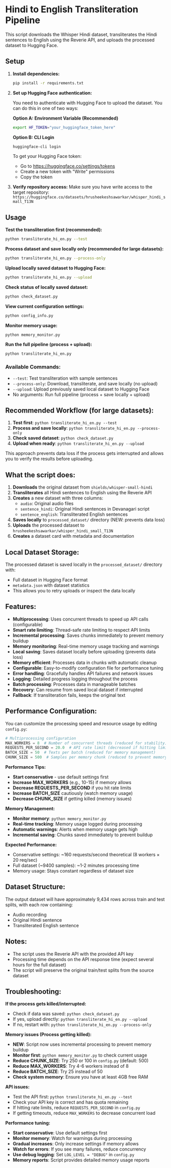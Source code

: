 # Hindi to English Transliteration Pipeline

This script downloads the Whisper Hindi dataset, transliterates the Hindi sentences to English using the Reverie API, and uploads the processed dataset to Hugging Face.

## Setup

1. **Install dependencies:**
   ```bash
   pip install -r requirements.txt
   ```

2. **Set up Hugging Face authentication:**
   
   You need to authenticate with Hugging Face to upload the dataset. You can do this in one of two ways:
   
   **Option A: Environment Variable (Recommended)**
   ```bash
   export HF_TOKEN="your_huggingface_token_here"
   ```
   
   **Option B: CLI Login**
   ```bash
   huggingface-cli login
   ```
   
   To get your Hugging Face token:
   - Go to https://huggingface.co/settings/tokens
   - Create a new token with "Write" permissions
   - Copy the token

3. **Verify repository access:**
   Make sure you have write access to the target repository:
   `https://huggingface.co/datasets/hrusheekeshsawarkar/whisper_hindi_small_T13N`

## Usage

**Test the transliteration first (recommended):**
```bash
python transliterate_hi_en.py --test
```

**Process dataset and save locally only (recommended for large datasets):**
```bash
python transliterate_hi_en.py --process-only
```

**Upload locally saved dataset to Hugging Face:**
```bash
python transliterate_hi_en.py --upload
```

**Check status of locally saved dataset:**
```bash
python check_dataset.py
```

**View current configuration settings:**
```bash
python config_info.py
```

**Monitor memory usage:**
```bash
python memory_monitor.py
```

**Run the full pipeline (process + upload):**
```bash
python transliterate_hi_en.py
```

### Available Commands:

- `--test`: Test transliteration with sample sentences
- `--process-only`: Download, transliterate, and save locally (no upload)
- `--upload`: Upload previously saved local dataset to Hugging Face
- No arguments: Run full pipeline (process + save locally + upload)

## Recommended Workflow (for large datasets):

1. **Test first**: `python transliterate_hi_en.py --test`
2. **Process and save locally**: `python transliterate_hi_en.py --process-only`
3. **Check saved dataset**: `python check_dataset.py`
4. **Upload when ready**: `python transliterate_hi_en.py --upload`

This approach prevents data loss if the process gets interrupted and allows you to verify the results before uploading.

## What the script does:

1. **Downloads** the original dataset from `shields/whisper-small-hindi`
2. **Transliterates** all Hindi sentences to English using the Reverie API
3. **Creates** a new dataset with three columns:
   - `audio`: Original audio files
   - `sentence_hindi`: Original Hindi sentences in Devanagari script
   - `sentence_english`: Transliterated English sentences
4. **Saves locally** to `processed_dataset/` directory (NEW: prevents data loss)
5. **Uploads** the processed dataset to `hrusheekeshsawarkar/whisper_hindi_small_T13N`
6. **Creates** a dataset card with metadata and documentation

## Local Dataset Storage:

The processed dataset is saved locally in the `processed_dataset/` directory with:
- Full dataset in Hugging Face format
- `metadata.json` with dataset statistics
- This allows you to retry uploads or inspect the data locally

## Features:

- **Multiprocessing**: Uses concurrent threads to speed up API calls (configurable)
- **Smart rate limiting**: Thread-safe rate limiting to respect API limits
- **Incremental processing**: Saves chunks immediately to prevent memory buildup
- **Memory monitoring**: Real-time memory usage tracking and warnings
- **Local saving**: Saves dataset locally before uploading (prevents data loss)
- **Memory efficient**: Processes data in chunks with automatic cleanup
- **Configurable**: Easy-to-modify configuration file for performance tuning
- **Error handling**: Gracefully handles API failures and network issues
- **Logging**: Detailed progress logging throughout the process
- **Batch processing**: Processes data in manageable batches
- **Recovery**: Can resume from saved local dataset if interrupted
- **Fallback**: If transliteration fails, keeps the original text

## Performance Configuration:

You can customize the processing speed and resource usage by editing `config.py`:

```python
# Multiprocessing configuration
MAX_WORKERS = 8  # Number of concurrent threads (reduced for stability)
REQUESTS_PER_SECOND = 20.0  # API rate limit (decreased if hitting limits)
BATCH_SIZE = 50  # Texts per batch (reduced for memory management)
CHUNK_SIZE = 500  # Samples per memory chunk (reduced to prevent memory issues)
```

**Performance Tips:**
- **Start conservative** - use default settings first
- **Increase MAX_WORKERS** (e.g., 10-15) if memory allows
- **Decrease REQUESTS_PER_SECOND** if you hit rate limits
- **Increase BATCH_SIZE** cautiously (watch memory usage)
- **Decrease CHUNK_SIZE** if getting killed (memory issues)

**Memory Management:**
- **Monitor memory**: `python memory_monitor.py`
- **Real-time tracking**: Memory usage logged during processing
- **Automatic warnings**: Alerts when memory usage gets high
- **Incremental saving**: Chunks saved immediately to prevent buildup

**Expected Performance:**
- Conservative settings: ~160 requests/second theoretical (8 workers × 20 req/sec)
- Full dataset (~9400 samples): ~1-2 minutes processing time
- Memory usage: Stays constant regardless of dataset size

## Dataset Structure:

The output dataset will have approximately 9,434 rows across train and test splits, with each row containing:
- Audio recording
- Original Hindi sentence
- Transliterated English sentence

## Notes:

- The script uses the Reverie API with the provided API key
- Processing time depends on the API response time (expect several hours for the full dataset)
- The script will preserve the original train/test splits from the source dataset

## Troubleshooting:

**If the process gets killed/interrupted:**
- Check if data was saved: `python check_dataset.py`
- If yes, upload directly: `python transliterate_hi_en.py --upload`
- If no, restart with: `python transliterate_hi_en.py --process-only`

**Memory issues (Process getting killed):**
- **NEW**: Script now uses incremental processing to prevent memory buildup
- **Monitor first**: `python memory_monitor.py` to check current usage
- **Reduce CHUNK_SIZE**: Try 250 or 100 in `config.py` (default: 500)
- **Reduce MAX_WORKERS**: Try 4-6 workers instead of 8
- **Reduce BATCH_SIZE**: Try 25 instead of 50
- **Check system memory**: Ensure you have at least 4GB free RAM

**API issues:**
- Test the API first: `python transliterate_hi_en.py --test`
- Check your API key is correct and has quota remaining
- If hitting rate limits, reduce `REQUESTS_PER_SECOND` in `config.py`
- If getting timeouts, reduce `MAX_WORKERS` to decrease concurrent load

**Performance tuning:**
- **Start conservative**: Use default settings first
- **Monitor memory**: Watch for warnings during processing
- **Gradual increases**: Only increase settings if memory allows
- **Watch for errors**: If you see many failures, reduce concurrency
- **Use debug logging**: Set `LOG_LEVEL = "DEBUG"` in `config.py`
- **Memory reports**: Script provides detailed memory usage reports 